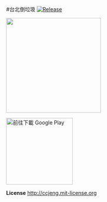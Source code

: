#台北倒垃圾
[![Release](https://img.shields.io/github/release/ccjeng/TPTrash.svg)](https://github.com/ccjeng/TPTrash/releases)

<img src='http://ccjeng.github.io/screen/screen-tptrashcan-1.png' width='256'/>

<a href='https://play.google.com/store/apps/details?id=com.oddsoft.tpetrash2&utm_source=global_co&utm_medium=prtnr&utm_content=Mar2515&utm_campaign=PartBadge&pcampaignid=MKT-Other-global-all-co-prtnr-py-PartBadge-Mar2515-1'><img alt='前往下載 Google Play' src='https://play.google.com/intl/en_us/badges/images/generic/zh-tw_badge_web_generic.png' width='180'/></a>

**License**
http://ccjeng.mit-license.org
